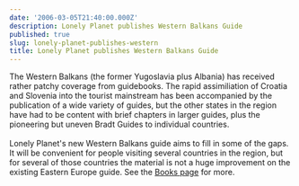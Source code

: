 ```yaml
---
date: '2006-03-05T21:40:00.000Z'
description: Lonely Planet publishes Western Balkans Guide
published: true
slug: lonely-planet-publishes-western
title: Lonely Planet publishes Western Balkans Guide
---
```


The Western Balkans (the former Yugoslavia plus Albania) has received rather patchy coverage from guidebooks. The rapid assimiliation of Croatia and Slovenia into the tourist mainstream has been accompanied by the publication of a wide variety of guides, but the other states in the region have had to be content with brief chapters in larger guides, plus the pioneering but uneven Bradt Guides to individual countries.<br /><br />Lonely Planet's new Western Balkans guide aims to fill in some of the gaps. It will be convenient for people visiting several countries in the region, but for several of those countries the material is not a huge improvement on the existing Eastern Europe guide. See the <a href="http://www.balkanology.com/overview/books.html#lp_wb">Books page</a> for more.